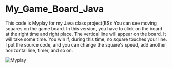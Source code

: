 # My_Game_Board_Java
This code is Myplay for my Java class project(BS): You can see moving squares on the game board. In this version, you have to click on the board at the right time and right place. The vertical line will appear on the board. It will take some time. You win if, during this time, no square touches your line. I put the source code, and you can change the square's speed, add another horizontal line, timer,  and so on. 

![Myplay](../master/imag.png)



